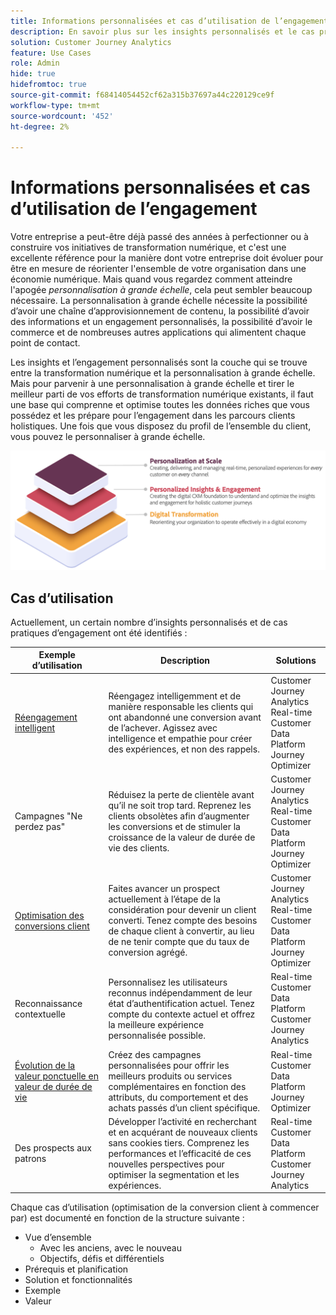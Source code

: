 ```yaml
---
title: Informations personnalisées et cas d’utilisation de l’engagement
description: En savoir plus sur les insights personnalisés et le cas pratique de l’engagement
solution: Customer Journey Analytics
feature: Use Cases
role: Admin
hide: true
hidefromtoc: true
source-git-commit: f68414054452cf62a315b37697a44c220129ce9f
workflow-type: tm+mt
source-wordcount: '452'
ht-degree: 2%

---
```



# Informations personnalisées et cas d’utilisation de l’engagement

Votre entreprise a peut-être déjà passé des années à perfectionner ou à construire vos initiatives de transformation numérique, et c&#39;est une excellente référence pour la manière dont votre entreprise doit évoluer pour être en mesure de réorienter l&#39;ensemble de votre organisation dans une économie numérique. Mais quand vous regardez comment atteindre l&#39;apogée *personnalisation à grande échelle*, cela peut sembler beaucoup nécessaire. La personnalisation à grande échelle nécessite la possibilité d’avoir une chaîne d’approvisionnement de contenu, la possibilité d’avoir des informations et un engagement personnalisés, la possibilité d’avoir le commerce et de nombreuses autres applications qui alimentent chaque point de contact.

Les insights et l’engagement personnalisés sont la couche qui se trouve entre la transformation numérique et la personnalisation à grande échelle. Mais pour parvenir à une personnalisation à grande échelle et tirer le meilleur parti de vos efforts de transformation numérique existants, il faut une base qui comprenne et optimise toutes les données riches que vous possédez et les prépare pour l’engagement dans les parcours clients holistiques. Une fois que vous disposez du profil de l’ensemble du client, vous pouvez le personnaliser à grande échelle.

![PIE](assets/pie.png)

## Cas d’utilisation

Actuellement, un certain nombre d’insights personnalisés et de cas pratiques d’engagement ont été identifiés :

| Exemple d’utilisation | Description | Solutions |
|---|---|---|
| [Réengagement intelligent](https://experienceleague.adobe.com/en/docs/experience-platform/rtcdp/use-cases/personalization-insights-engagement/intelligent-re-engagement) | Réengagez intelligemment et de manière responsable les clients qui ont abandonné une conversion avant de l’achever. Agissez avec intelligence et empathie pour créer des expériences, et non des rappels. | Customer Journey Analytics<br/>Real-time Customer Data Platform<br/>Journey Optimizer |
| Campagnes &quot;Ne perdez pas&quot; | Réduisez la perte de clientèle avant qu’il ne soit trop tard. Reprenez les clients obsolètes afin d’augmenter les conversions et de stimuler la croissance de la valeur de durée de vie des clients. | Customer Journey Analytics<br/>Real-time Customer Data Platform<br/>Journey Optimizer |
| [Optimisation des conversions client](customer-conversion-optimization.md) | Faites avancer un prospect actuellement à l’étape de la considération pour devenir un client converti. Tenez compte des besoins de chaque client à convertir, au lieu de ne tenir compte que du taux de conversion agrégé. | Customer Journey Analytics<br/>Real-time Customer Data Platform<br/>Journey Optimizer |
| Reconnaissance contextuelle | Personnalisez les utilisateurs reconnus indépendamment de leur état d’authentification actuel. Tenez compte du contexte actuel et offrez la meilleure expérience personnalisée possible. | Real-time Customer Data Platform<br/>Customer Journey Analytics |
| [Évolution de la valeur ponctuelle en valeur de durée de vie](https://experienceleague.adobe.com/en/docs/experience-platform/rtcdp/use-cases/personalization-insights-engagement/evolve-one-time-value-to-lifetime-value) | Créez des campagnes personnalisées pour offrir les meilleurs produits ou services complémentaires en fonction des attributs, du comportement et des achats passés d’un client spécifique. | Real-time Customer Data Platform<br/>Journey Optimizer |
| Des prospects aux patrons | Développer l’activité en recherchant et en acquérant de nouveaux clients sans cookies tiers. Comprenez les performances et l’efficacité de ces nouvelles perspectives pour optimiser la segmentation et les expériences. | Real-time Customer Data Platform<br/>Customer Journey Analytics |

Chaque cas d’utilisation (optimisation de la conversion client à commencer par) est documenté en fonction de la structure suivante :

- Vue d’ensemble
   - Avec les anciens, avec le nouveau
   - Objectifs, défis et différentiels
- Prérequis et planification
- Solution et fonctionnalités
- Exemple
- Valeur

